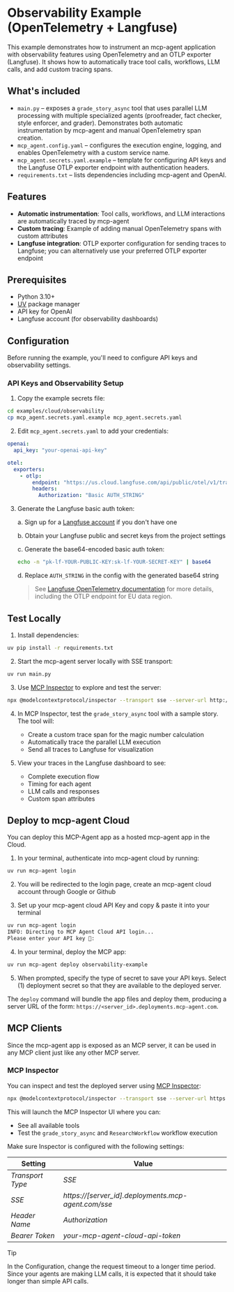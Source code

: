 # Observability Example (OpenTelemetry + Langfuse)

This example demonstrates how to instrument an mcp-agent application with observability features using OpenTelemetry and an OTLP exporter (Langfuse). It shows how to automatically trace tool calls, workflows, LLM calls, and add custom tracing spans.

## What's included

- `main.py` – exposes a `grade_story_async` tool that uses parallel LLM processing with multiple specialized agents (proofreader, fact checker, style enforcer, and grader). Demonstrates both automatic instrumentation by mcp-agent and manual OpenTelemetry span creation.
- `mcp_agent.config.yaml` – configures the execution engine, logging, and enables OpenTelemetry with a custom service name.
- `mcp_agent.secrets.yaml.example` – template for configuring API keys and the Langfuse OTLP exporter endpoint with authentication headers.
- `requirements.txt` – lists dependencies including mcp-agent and OpenAI.

## Features

- **Automatic instrumentation**: Tool calls, workflows, and LLM interactions are automatically traced by mcp-agent
- **Custom tracing**: Example of adding manual OpenTelemetry spans with custom attributes
- **Langfuse integration**: OTLP exporter configuration for sending traces to Langfuse; you can alternatively use your preferred OTLP exporter endpoint

## Prerequisites

- Python 3.10+
- [UV](https://github.com/astral-sh/uv) package manager
- API key for OpenAI
- Langfuse account (for observability dashboards)

## Configuration

Before running the example, you'll need to configure API keys and observability settings.

### API Keys and Observability Setup

1. Copy the example secrets file:

```bash
cd examples/cloud/observability
cp mcp_agent.secrets.yaml.example mcp_agent.secrets.yaml
```

2. Edit `mcp_agent.secrets.yaml` to add your credentials:

```yaml
openai:
  api_key: "your-openai-api-key"

otel:
  exporters:
    - otlp:
        endpoint: "https://us.cloud.langfuse.com/api/public/otel/v1/traces"
        headers:
          Authorization: "Basic AUTH_STRING"
```

3. Generate the Langfuse basic auth token:

   a. Sign up for a [Langfuse account](https://langfuse.com/) if you don't have one

   b. Obtain your Langfuse public and secret keys from the project settings

   c. Generate the base64-encoded basic auth token:

   ```bash
   echo -n "pk-lf-YOUR-PUBLIC-KEY:sk-lf-YOUR-SECRET-KEY" | base64
   ```

   d. Replace `AUTH_STRING` in the config with the generated base64 string

   > See [Langfuse OpenTelemetry documentation](https://langfuse.com/integrations/native/opentelemetry#opentelemetry-endpoint) for more details, including the OTLP endpoint for EU data region.

## Test Locally

1. Install dependencies:

```bash
uv pip install -r requirements.txt
```

2. Start the mcp-agent server locally with SSE transport:

```bash
uv run main.py
```

3. Use [MCP Inspector](https://github.com/modelcontextprotocol/inspector) to explore and test the server:

```bash
npx @modelcontextprotocol/inspector --transport sse --server-url http://127.0.0.1:8000/sse
```

4. In MCP Inspector, test the `grade_story_async` tool with a sample story. The tool will:

   - Create a custom trace span for the magic number calculation
   - Automatically trace the parallel LLM execution
   - Send all traces to Langfuse for visualization

5. View your traces in the Langfuse dashboard to see:
   - Complete execution flow
   - Timing for each agent
   - LLM calls and responses
   - Custom span attributes

## Deploy to mcp-agent Cloud

You can deploy this MCP-Agent app as a hosted mcp-agent app in the Cloud.

1. In your terminal, authenticate into mcp-agent cloud by running:

```bash
uv run mcp-agent login
```

2. You will be redirected to the login page, create an mcp-agent cloud account through Google or Github

3. Set up your mcp-agent cloud API Key and copy & paste it into your terminal

```bash
uv run mcp-agent login
INFO: Directing to MCP Agent Cloud API login...
Please enter your API key 🔑:
```

4. In your terminal, deploy the MCP app:

```bash
uv run mcp-agent deploy observability-example
```

5. When prompted, specify the type of secret to save your API keys. Select (1) deployment secret so that they are available to the deployed server.

The `deploy` command will bundle the app files and deploy them, producing a server URL of the form:
`https://<server_id>.deployments.mcp-agent.com`.

## MCP Clients

Since the mcp-agent app is exposed as an MCP server, it can be used in any MCP client just
like any other MCP server.

### MCP Inspector

You can inspect and test the deployed server using [MCP Inspector](https://github.com/modelcontextprotocol/inspector):

```bash
npx @modelcontextprotocol/inspector --transport sse --server-url https://<server_id>.deployments.mcp-agent.com/sse
```

This will launch the MCP Inspector UI where you can:

- See all available tools
- Test the `grade_story_async` and `ResearchWorkflow` workflow execution

Make sure Inspector is configured with the following settings:

| Setting          | Value                                               |
| ---------------- | --------------------------------------------------- |
| _Transport Type_ | _SSE_                                               |
| _SSE_            | _https://[server_id].deployments.mcp-agent.com/sse_ |
| _Header Name_    | _Authorization_                                     |
| _Bearer Token_   | _your-mcp-agent-cloud-api-token_                    |

> [!TIP]
> In the Configuration, change the request timeout to a longer time period. Since your agents are making LLM calls, it is expected that it should take longer than simple API calls.
